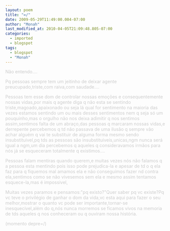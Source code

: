 ```yaml
---
layout: poem
title: "=/"
date: 2009-05-29T11:49:00.004-07:00
author: "Monah"
last_modified_at: 2010-04-05T21:09:48.805-07:00
categories:
  - imported
  - blogspot
tags:
  - blogspot
  - "Monah"
---
```


<span style="color:#cccccc;">Não entendo....

</span><span style="color:#cccccc;">Pq pessoas sempre tem um jeitinho de deixar agente preucupado,triste,com raiva,com saudade....

</span><span style="color:#cccccc;">Pessoas tem esse dom de controlar nossas emoções e consequentemente nossas vidas,por mais q agente diga q não esta se sentindo triste,magoado,apaixonado ou seja lá qual for sentimento na maioria das vezes estamos sentindo um ou mais desses sentimentos nem q seja só um pouquinho,mas o orgulho não nos deixa adimitir q nos sentimos assim,sentimos falta de um abraço,das pessoas q marcaram nossas vidas,e derrepente percebemos q td não passava de uma ilusão q sempre vão achar alguém q vai te substituir de alguma forma mesmo sendo insubstituivel,pq tds as pessoas são insubstituiveis,unicas,ngm nunca será igual a ngm,um dia percebemos q aqueles q consideravamos irmãos para nós já se esqueceram totalmente q existimos....

</span><span style="color:#cccccc;">Pessoas falam mentiras quando querem,e muitas vezes nós não falamos q a pessoa esta mentindo pois isso pode prejudica-la e apesar de td o q ela faz para q fiquemos mal amamos ela e não conseguimos fazer nd contra ela,sentimos como se não vivesemos sem ela e mesmo assim tentamos esquece-la,mas é impossivel,

</span><span style="color:#cccccc;">Muitas vezes paramos e pensamos:"pq existo?"Quer saber pq vc existe?Pq vc teve o privilégio de ganhar o dom da vida,vc esta aqui para fazer o seu melhor,mostrar o quanto vc pode ser importante,tornar-se inesquecivel,além do q,nós nunca morremos se ficamos vivos na memoria de tds aqueles q nos conheceram ou q ouviram nossa história.

</span><span style="color:#cccccc;">

</span><span style="color:#cccccc;">(momento depre=/)</span>
